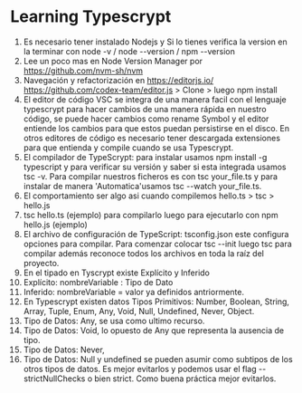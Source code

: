 # Learning Typescrypt

1. Es necesario tener instalado Nodejs y Si lo tienes verifica la version en la terminar con node -v / node --version / npm --version
2. Lee un poco mas en Node Version Manager por https://github.com/nvm-sh/nvm
3. Navegación y refactorización en https://editorjs.io/ https://github.com/codex-team/editor.js > Clone > luego npm install
4. El editor de código VSC se integra de una manera facil con el lenguaje typescrypt para hacer cambios de una manera rápida en nuestro código, se puede hacer cambios como rename Symbol y el editor entiende los cambios para que estos puedan persistirse en el disco. En otros editores de código es necesario tener descargada extensiones para que entienda y compile cuando se usa Typescrypt.
5. El compilador de TypeScrypt: para instalar usamos npm install -g typescript y para verificar su versión y saber si esta integrada usamos tsc -v. Para compilar nuestros ficheros es con tsc your_file.ts y para instalar de manera 'Automatica'usamos tsc --watch your_file.ts.
6. El comportamiento ser algo asi cuando compilemos hello.ts > tsc > hello.js
7. tsc hello.ts (ejemplo) para compilarlo luego para ejecutarlo con npm hello.js (ejemplo)
8. El archivo de configuración de TypeScript: tsconfig.json este configura opciones para compilar. Para comenzar colocar tsc --init luego tsc para compilar además reconoce todos los archivos en toda la raíz del proyecto.
9. En el tipado en Tyscrypt  existe Explícito y Inferido
10. Explícito: nombreVariable : Tipo de Dato
11. Inferido: nombreVariable = valor ya definidos antriormente.
12. En Typescrypt existen datos Tipos Primitivos: Number, Boolean, String, Array, Tuple, Enum, Any, Void, Null, Undefined, Never, Object.
13. Tipo de Datos: Any, se usa como ultimo recurso.
14. Tipo de Datos: Void, lo opuesto de Any que representa la ausencia de tipo.
15. Tipo de Datos: Never,
15. Tipo de Datos: Null y undefined se pueden asumir como subtipos de los otros tipos de datos. Es mejor evitarlos y podemos usar el flag --strictNullChecks o bien strict. Como buena práctica mejor evitarlos.